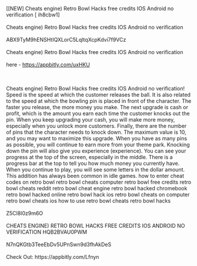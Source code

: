 [[NEW] Cheats engine) Retro Bowl Hacks free credits IOS Android no verification [ ih8cbw1]
<br>
<br>Cheats engine) Retro Bowl Hacks free credits IOS Android no verification
<br>
<br>ABX9TyM9hENSHtIQXLorC5LqltqXcpKdvi7f9VCz
<br>
<br>Cheats engine) Retro Bowl Hacks free credits IOS Android no verification
<br>
<br>here - https://appbitly.com/uxHKU

<br>
<br>Cheats engine) Retro Bowl Hacks free credits IOS Android no verification! Speed is the speed at which the customer releases the ball. It is also related to the speed at which the bowling pin is placed in front of the character. The faster you release, the more money you make. The next upgrade is cash or profit, which is the amount you earn each time the customer knocks out the pin. When you keep upgrading your cash, you will make more money, especially when you unlock more customers. Finally, there are the number of pins that the character needs to knock down. The maximum value is 10, and you may want to maximize this upgrade. When you have as many pins as possible, you will continue to earn more from your theme park. Knocking down the pin will also give you experience (experience). You can see your progress at the top of the screen, especially in the middle. There is a progress bar at the top to tell you how much money you currently have. When you continue to play, you will see some letters in the dollar amount. This addition has always been common in idle games. how to enter cheat codes on retro bowl retro bowl cheats computer retro bowl free credits retro bowl cheats reddit retro bowl cheat engine retro bowl hacked chromebook retro bowl hacked online retro bowl hack ios retro bowl cheats on computer retro bowl cheats ios how to use retro bowl cheats retro bowl hacks
<br>
<br>Z5CI8l0z9m6O
<br>
<br>CHEATS ENGINE) RETRO BOWL HACKS FREE CREDITS IOS ANDROID NO VERIFICATION HQB2BVAU0PWM
<br>
<br>N7nQKGtb3TeeEbDv5UPnSwn9d3fhAkDeS
<br>
<br>Check Out: https://appbitly.com/Lfnyn
<br>
